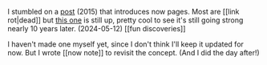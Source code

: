 I stumbled on a [post](https://sive.rs/nowff) (2015) that introduces now pages. 
Most are [[link rot|dead]] but [this one](https://marcjenkins.co.uk/now/) is still up, pretty cool to see it's still going strong nearly 10 years later. (2024-05-12)
[[fun discoveries]]

I haven't made one myself yet, since I don't think I'll keep it updated for now. But I wrote [[now note]] to revisit the concept. (And I did the day after!)